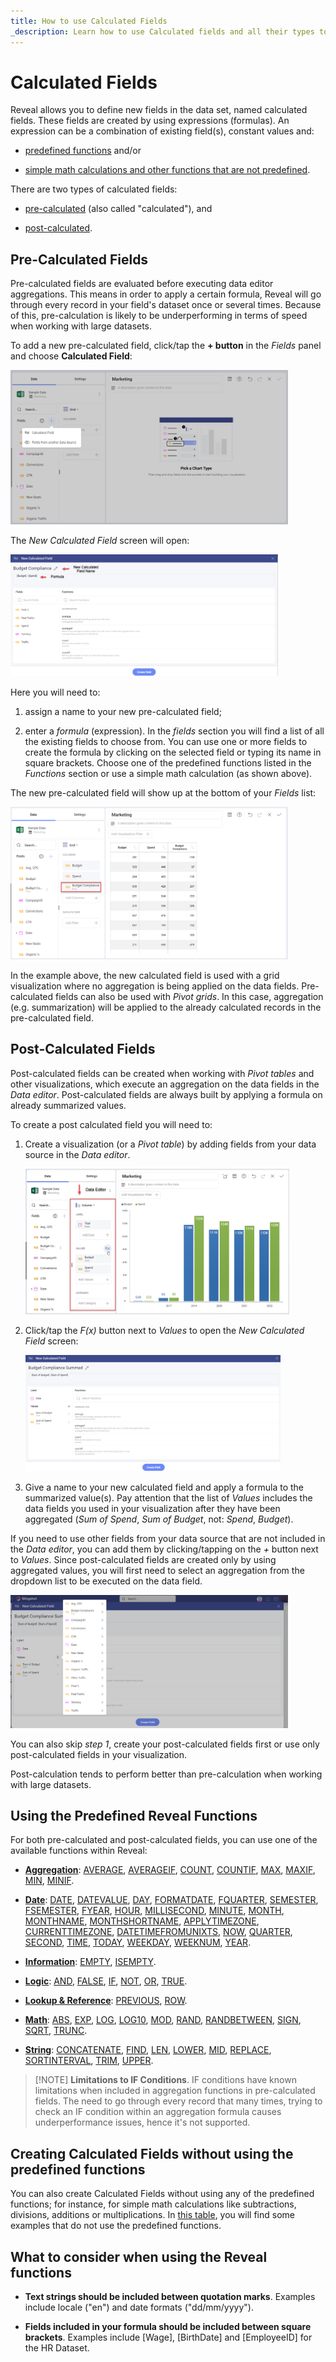 ```yaml
---
title: How to use Calculated Fields
_description: Learn how to use Calculated fields and all their types to create a more precise data visualization.
---
```


# Calculated Fields

Reveal allows you to define new fields in the data set, named calculated
fields. These fields are created by using expressions (formulas). An
expression can be a combination of existing field(s), constant values
and:

  - [predefined functions](#predefined-functions) and/or

  - [simple math calculations and other functions that are not predefined](#without-predefined-functions).

There are two types of calculated fields:

  - [pre-calculated](#precalculated-fields) (also called "calculated"),
    and

  - [post-calculated](#postcalculated-fields).

<a name='precalculated-fields'></a>
## Pre-Calculated Fields

Pre-calculated fields are evaluated before executing data editor
aggregations. This means in order to apply a certain formula, Reveal will go through every record in your field's dataset once or several times. Because of this, pre-calculation is likely to be underperforming in terms of speed when working with large datasets.

To add a new pre-calculated field, click/tap the **+ button** in the
*Fields* panel and choose **Calculated Field**:

<img src="images/calculated-field-option.png" alt="Pre-calculated field option" class="responsive-img" width="88%"/>

The *New Calculated Field* screen will open:

<img src="images/new-calculated-field-dialog.png" alt="New calculated field dialog" class="responsive-img" width="85%"/>

Here you will need to:

1.  assign a name to your new pre-calculated field;

2.  enter a *formula* (expression). In the *fields* section you will
    find a list of all the existing fields to choose from. You can use
    one or more fields to create the formula by clicking on the selected
    field or typing its name in square brackets. Choose one of the
    predefined functions listed in the *Functions* section or use a
    simple math calculation (as shown above).

The new pre-calculated field will show up at the bottom of your *Fields*
list:

<img src="images/new-calculated-field-visualization-example.png" alt="New calculated field shown in the column placeholder and in the visualization" class="responsive-img" width="88%"/>

In the example above, the new calculated field is used with a grid
visualization where no aggregation is being applied on the data fields.
Pre-calculated fields can also be used with *Pivot grids*. In this case,
aggregation (e.g. summarization) will be applied to the already
calculated records in the pre-calculated field.

<a name='postcalculated-fields'></a>
## Post-Calculated Fields

Post-calculated fields can be created when working with *Pivot tables*
and other visualizations, which execute an aggregation on the data
fields in the *Data editor*. Post-calculated fields are always built by
applying a formula on already summarized values.

To create a post calculated field you will need to:

1.  Create a visualization (or a *Pivot table*) by adding fields from
    your data source in the *Data editor*.

    <img src="images/post-calculated-field-example.png" alt="Post calculated fields in the Data editor" class="responsive-img" width="88%"/>

2.  Click/tap the *F(x)* button next to *Values* to open the *New
    Calculated Field* screen:

    <img src="images/post-calculated-field-new-calculated-field-dialog.png" alt="Post calculated field new calculated field screen" class="responsive-img" width="85%"/>

3.  Give a name to your new calculated field and apply a formula to the
    summarized value(s). Pay attention that the list of *Values*
    includes the data fields you used in your visualization after they
    have been aggregated (*Sum of Spend*, *Sum of Budget*, not: *Spend*,
    *Budget*).

If you need to use other fields from your data source that are not
included in the *Data editor*, you can add them by clicking/tapping on
the *+* button next to *Values*. Since post-calculated fields are
created only by using aggregated values, you will first need to select
an aggregation from the dropdown list to be executed on the data field.

<img src="images/post-calculated-field-new-calculated-field-dialog-adding-fields.png" alt="Adding fields in the calculated field screen" class="responsive-img" width="88%"/>

You can also skip *step 1*, create your post-calculated fields first or
use only post-calculated fields in your visualization.

Post-calculation tends to perform better than pre-calculation when
working with large datasets.

<a name='predefined-functions'></a>
## Using the Predefined Reveal Functions

For both pre-calculated and post-calculated fields, you can use one of
the available functions within Reveal:

  - [**Aggregation**](aggregation.md):
    [AVERAGE](aggregation.html#average),
    [AVERAGEIF](aggregation.html#averageif),
    [COUNT](aggregation.html#count),
    [COUNTIF](aggregation.html#countif),
    [MAX](aggregation.html#max),
    [MAXIF](aggregation.html#maxif),
    [MIN](aggregation.html#min),
    [MINIF](aggregation.html#minif).

  - [**Date**](date.md):
    [DATE](date.html#date-date),
    [DATEVALUE](date.html#datevalue),
    [DAY](date.html#day),
    [FORMATDATE](date.html#formatdate),
    [FQUARTER](date.html#fquarter),
    [SEMESTER](date.html#semester),
    [FSEMESTER](date.html#fsemester),
    [FYEAR](date.html#fyear),
    [HOUR](date.html#hour),
    [MILLISECOND](date.html#millisecond),
    [MINUTE](date.html#minute),
    [MONTH](date.html#month),
    [MONTHNAME](date.html#monthname),
    [MONTHSHORTNAME](date.html#monthshortname),
    [APPLYTIMEZONE](date.html#applytimezone),
    [CURRENTTIMEZONE](date.html#currenttimezone),
    [DATETIMEFROMUNIXTS](date.html#datetimefromunixts),
    [NOW](date.html#now),
    [QUARTER](date.html#quarter),
    [SECOND](date.html#second),
    [TIME](date.html#date-time),
    [TODAY](date.html#today),
    [WEEKDAY](date.html#weekday),
    [WEEKNUM](date.html#weeknum),
    [YEAR](date.html#year).

  - [**Information**](information.md):
    [EMPTY](information.html#empty),
    [ISEMPTY](information.html#isempty).

  - [**Logic**](logic.md):
    [AND](logic.html#and),
    [FALSE](logic.html#false),
    [IF](logic.html#if),
    [NOT](logic.html#not),
    [OR](logic.html#or),
    [TRUE](logic.html#true).

  - [**Lookup & Reference**](lookup-reference.md):
    [PREVIOUS](lookup-reference.html#previous),
    [ROW](lookup-reference.html#row).

  - [**Math**](math.md):
    [ABS](math.html#abs),
    [EXP](math.html#exp),
    [LOG](math.html#log),
    [LOG10](math.html#log10),
    [MOD](math.html#mod),
    [RAND](math.html#rand),
    [RANDBETWEEN](math.html#randbetween),
    [SIGN](math.html#sign),
    [SQRT](math.html#sqrt),
    [TRUNC](math.html#trunc).

  - [**String**](string.md):
    [CONCATENATE](string.html#concatenate),
    [FIND](string.html#find),
    [LEN](string.html#len),
    [LOWER](string.html#lower),
    [MID](string.html#mid),
    [REPLACE](string.html#replace),
    [SORTINTERVAL](string.html#sortinterval),
    [TRIM](string.html#trim),
    [UPPER](string.html#upper).

>[!NOTE] **Limitations to IF Conditions**.
>IF conditions have known limitations when included in aggregation functions in pre-calculated fields. The need to go through every record that many times, trying to check an IF condition within an aggregation formula causes underperformance issues, hence it's not supported.

<a name='without-predefined-functions'></a>
## Creating Calculated Fields without using the predefined functions

You can also create Calculated Fields without using any of the
predefined functions; for instance, for simple math calculations like
subtractions, divisions, additions or multiplications. In [this table](samples.md), you will find some examples that do
not use the predefined functions.

## What to consider when using the Reveal functions

  - **Text strings should be included between quotation marks**.
    Examples include locale ("en") and date formats ("dd/mm/yyyy").

  - **Fields included in your formula should be included between square brackets**. Examples include [Wage], [BirthDate] and [EmployeeID] for the HR Dataset.
